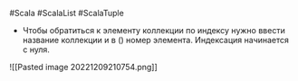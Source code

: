 #Scala #ScalaList #ScalaTuple 

* Чтобы обратиться к элементу коллекции по индексу нужно ввести название коллекции и в () номер элемента. Индексация начинается с нуля.

![[Pasted image 20221209210754.png]]
